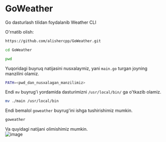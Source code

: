 # GoWeather
Go dasturlash tilidan foydalanib Weather CLI

O'rnatib olish:
```bash
https://github.com/alishercpp/GoWeather.git
```
```bash
cd GoWeather
```
```bash
pwd
```
Yuqoridagi buyruq natijasini nusxalaymiz, yani ```main.go``` turgan joyning manzilini olamiz.
```bash
PATH=<pwd_dan_nusxalagan_manzilimiz>
```
Endi ```mv``` buyrug'i yordamida dasturimizni ```/usr/local/bin/``` ga o'tkazib olamiz.
```bash
mv ./main /usr/local/bin
```
Endi bemalol ```goweather``` buyrug'ini ishga tushirishimiz mumkin.
```bash
goweather
```
Va quyidagi natijani olimishimiz mumkin.<br>
![image](https://github.com/alishercpp/GoWeather/assets/142798073/701c696c-9847-4a51-bf21-7e328f466599)


